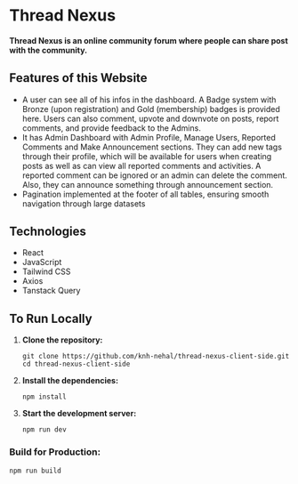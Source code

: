 # Thread Nexus

#### Thread Nexus is an online community forum where people can share post with the community.

## Features of this Website

- A user can see all of his infos in the dashboard. A Badge system with Bronze (upon registration) and Gold (membership)
  badges is provided here. Users can also comment, upvote and downvote on posts, report comments, and provide feedback to
  the Admins.
- It has Admin Dashboard with Admin Profile, Manage Users, Reported Comments and Make Announcement sections. They can
  add new tags through their profile, which will be available for users when creating posts as well as can view all reported
  comments and activities. A reported comment can be ignored or an admin can delete the comment. Also, they can announce
  something through announcement section.
- Pagination implemented at the footer of all tables, ensuring smooth navigation through large datasets

## Technologies

- React
- JavaScript
- Tailwind CSS
- Axios
- Tanstack Query

## To Run Locally

1. **Clone the repository:**

   ```
   git clone https://github.com/knh-nehal/thread-nexus-client-side.git
   cd thread-nexus-client-side
   ```

2. **Install the dependencies:**

   ```
   npm install
   ```

3. **Start the development server:**

   ```
   npm run dev
   ```

### Build for Production:

```
npm run build
```
